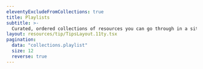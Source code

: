```yaml
---
eleventyExcludeFromCollections: true
title: Playlists
subtitle: >-
  Curated, ordered collections of resources you can go through in a sitting.
layout: resources/tip/TipsLayout.11ty.tsx
pagination:
  data: "collections.playlist"
  size: 12
  reverse: true
---
```


